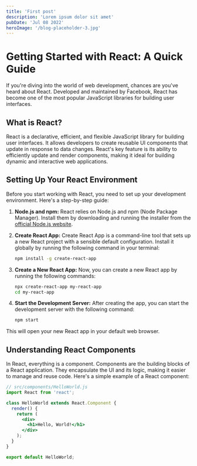 ```yaml
---
title: 'First post'
description: 'Lorem ipsum dolor sit amet'
pubDate: 'Jul 08 2022'
heroImage: '/blog-placeholder-3.jpg'
---
```



# Getting Started with React: A Quick Guide

If you're diving into the world of web development, chances are you've heard about React. Developed and maintained by Facebook, React has become one of the most popular JavaScript libraries for building user interfaces.

## What is React?

React is a declarative, efficient, and flexible JavaScript library for building user interfaces. It allows developers to create reusable UI components that update in response to data changes. React's key feature is its ability to efficiently update and render components, making it ideal for building dynamic and interactive web applications.

## Setting Up Your React Environment

Before you start working with React, you need to set up your development environment. Here's a step-by-step guide:

1. **Node.js and npm:** React relies on Node.js and npm (Node Package Manager). Install them by downloading and running the installer from the [official Node.js website](https://nodejs.org/).

2. **Create React App:** Create React App is a command-line tool that sets up a new React project with a sensible default configuration. Install it globally by running the following command in your terminal:

    ```bash
    npm install -g create-react-app
    ```

3. **Create a New React App:** Now, you can create a new React app by running the following commands:

    ```bash
    npx create-react-app my-react-app
    cd my-react-app
    ```

4. **Start the Development Server:** After creating the app, you can start the development server with the following command:

    ```bash
    npm start
    ```

This will open your new React app in your default web browser.

## Understanding React Components

In React, everything is a component. Components are the building blocks of a React application. They encapsulate the UI and its logic, making it easier to manage and reuse code. Here's a simple example of a React component:

```jsx
// src/components/HelloWorld.js
import React from 'react';

class HelloWorld extends React.Component {
  render() {
    return (
      <div>
        <h1>Hello, World!</h1>
      </div>
    );
  }
}

export default HelloWorld;